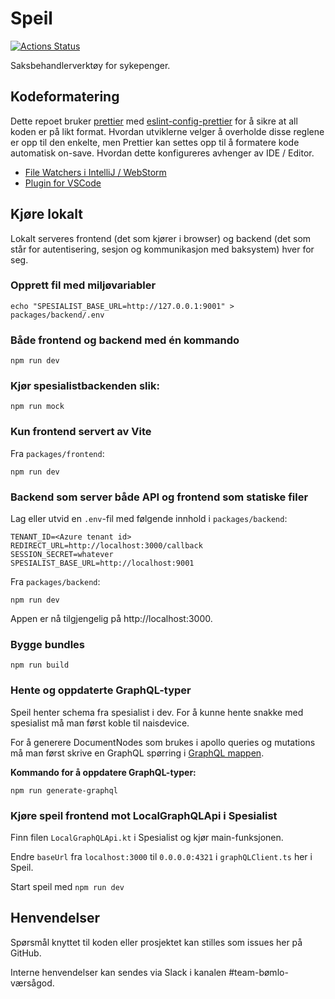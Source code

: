 # Speil

[![Actions Status](https://github.com/navikt/helse-speil/workflows/master/badge.svg)](https://github.com/navikt/helse-speil/actions)

Saksbehandlerverktøy for sykepenger.

## Kodeformatering

Dette repoet bruker [prettier](https://prettier.io/) med [eslint-config-prettier](https://github.com/prettier/eslint-config-prettier)
for å sikre at all koden er på likt format. Hvordan utviklerne velger å overholde disse reglene er opp til den enkelte, men
Prettier kan settes opp til å formatere kode automatisk on-save. Hvordan dette konfigureres avhenger av IDE / Editor.

-   [File Watchers i IntelliJ / WebStorm](https://prettier.io/docs/en/webstorm.html)
-   [Plugin for VSCode](https://github.com/prettier/prettier-vscode)

## Kjøre lokalt

Lokalt serveres frontend (det som kjører i browser) og backend (det som står for autentisering, sesjon og kommunikasjon med baksystem) hver for seg.

### Opprett fil med miljøvariabler

```shell
echo "SPESIALIST_BASE_URL=http://127.0.0.1:9001" > packages/backend/.env
```

### Både frontend og backend med én kommando

```shell
npm run dev
```

### Kjør spesialistbackenden slik:

```shell
npm run mock
```

### Kun frontend servert av Vite

Fra `packages/frontend`:

```shell
npm run dev
```

### Backend som server både API og frontend som statiske filer

Lag eller utvid en `.env`-fil med følgende innhold i `packages/backend`:

```
TENANT_ID=<Azure tenant id>
REDIRECT_URL=http://localhost:3000/callback
SESSION_SECRET=whatever
SPESIALIST_BASE_URL=http://localhost:9001
```

Fra `packages/backend`:

```shell
npm run dev
```

Appen er nå tilgjengelig på http://localhost:3000.

### Bygge bundles

```shell
npm run build
```

### Hente og oppdaterte GraphQL-typer

Speil henter schema fra spesialist i dev. For å kunne hente snakke med spesialist må man først koble til naisdevice.

For å generere DocumentNodes som brukes i apollo queries og mutations må man først skrive en GraphQL spørring i [GraphQL mappen](packages/frontend/io/graphql).

**Kommando for å oppdatere GraphQL-typer:**

```shell
npm run generate-graphql
```

### Kjøre speil frontend mot LocalGraphQLApi i Spesialist

Finn filen `LocalGraphQLApi.kt` i Spesialist og kjør main-funksjonen.

Endre `baseUrl` fra `localhost:3000` til `0.0.0.0:4321` i `graphQLClient.ts` her i Speil.

Start speil med `npm run dev`

## Henvendelser

Spørsmål knyttet til koden eller prosjektet kan stilles som issues her på GitHub.

Interne henvendelser kan sendes via Slack i kanalen #team-bømlo-værsågod.

